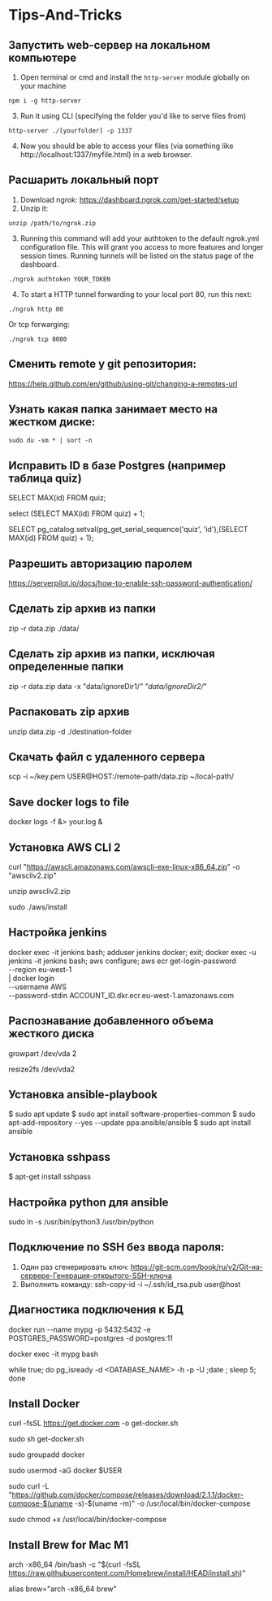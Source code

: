 # Tips-And-Tricks

## Запустить web-сервер на локальном компьютере

1. Open terminal or cmd and install the `http-server` module globally on your machine
  ```
  npm i -g http-server 
  ```
3. Run it using CLI (specifying the folder you'd like to serve files from)
  ```
  http-server ./[yourfolder] -p 1337
  ```
4. Now you should be able to access your files (via something like http://localhost:1337/myfile.html) in a web browser.

## Расшарить локальный порт
1. Download ngrok: https://dashboard.ngrok.com/get-started/setup
2. Unzip it:
  ```
  unzip /path/to/ngrok.zip
  ```
3. Running this command will add your authtoken to the default ngrok.yml configuration file. This will grant you access to more features and longer session times. Running tunnels will be listed on the status page of the dashboard.
  ```
  ./ngrok authtoken YOUR_TOKEN
  ```
4. To start a HTTP tunnel forwarding to your local port 80, run this next:
  ```
  ./ngrok http 80
  ```
  Or tcp forwarging:
  ```
  ./ngrok tcp 8080
  ```
## Сменить remote у git репозитория:
https://help.github.com/en/github/using-git/changing-a-remotes-url

## Узнать какая папка занимает место на жестком диске:
```
sudo du -sm * | sort -n
```

## Исправить ID в базе Postgres (например таблица quiz)

SELECT MAX(id) FROM quiz;

select (SELECT MAX(id) FROM quiz) + 1;

SELECT pg_catalog.setval(pg_get_serial_sequence('quiz', 'id'),(SELECT MAX(id) FROM quiz) + 1);

## Разрешить авторизацию паролем
https://serverpilot.io/docs/how-to-enable-ssh-password-authentication/

## Сделать zip архив из папки

zip -r data.zip ./data/

## Сделать zip архив из папки, исключая определенные папки

zip -r data.zip data -x "data/ignoreDir1/*" "data/ignoreDir2/*"

## Распаковать zip архив

unzip data.zip -d ./destination-folder

## Скачать файл с удаленного сервера

scp -i ~/key.pem USER@HOST:/remote-path/data.zip ~/local-path/

## Save docker logs to file

docker logs -f <yourContainer> &> your.log &

## Установка AWS CLI 2
curl "https://awscli.amazonaws.com/awscli-exe-linux-x86_64.zip" -o "awscliv2.zip"

unzip awscliv2.zip

sudo ./aws/install

## Настройка jenkins
docker exec -it jenkins bash;
adduser jenkins docker;
exit;
docker exec -u jenkins -it jenkins bash;
aws configure;
aws ecr get-login-password \
    --region eu-west-1 \
| docker login \
    --username AWS \
    --password-stdin ACCOUNT_ID.dkr.ecr.eu-west-1.amazonaws.com

## Распознавание добавленного объема жесткого диска
growpart /dev/vda 2

resize2fs /dev/vda2

## Установка ansible-playbook

$ sudo apt update
$ sudo apt install software-properties-common
$ sudo apt-add-repository --yes --update ppa:ansible/ansible
$ sudo apt install ansible

## Установка sshpass

$ apt-get install sshpass

## Настройка python для ansible
sudo ln -s /usr/bin/python3 /usr/bin/python

## Подключение по SSH без ввода пароля:
  1. Один раз сгенерировать ключ: https://git-scm.com/book/ru/v2/Git-на-сервере-Генерация-открытого-SSH-ключа
  2. Выполнить команду: 
ssh-copy-id -i ~/.ssh/id_rsa.pub user@host
  
## Диагностика подключения к БД

  docker run --name mypg -p 5432:5432 -e POSTGRES_PASSWORD=postgres -d postgres:11

  docker exec -it mypg bash

  while true; do pg_isready -d <DATABASE_NAME> -h <HOST> -p <PORT> -U <USERNAME>;date ; sleep 5; done

 ## Install Docker
  
curl -fsSL https://get.docker.com -o get-docker.sh
  
sudo sh get-docker.sh
  
sudo groupadd docker
  
sudo usermod -aG docker $USER

sudo curl -L "https://github.com/docker/compose/releases/download/2.1.1/docker-compose-$(uname -s)-$(uname -m)" -o /usr/local/bin/docker-compose
  
sudo chmod +x /usr/local/bin/docker-compose
  
## Install Brew for Mac M1
  
arch -x86_64 /bin/bash -c "$(curl -fsSL https://raw.githubusercontent.com/Homebrew/install/HEAD/install.sh)"

alias brew="arch -x86_64 brew"
